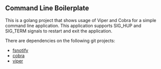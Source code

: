 Command Line Boilerplate
------------------------

This is a golang project that shows usage of Viper and Cobra for a simple command line application. This application 
supports SIG_HUP and SIG_TERM signals to restart and exit the application.

There are dependencies on the following git projects:

* [fsnotify](https://github.com/fsnotify/fsnotify)
* [cobra](https://github.com/spf13/cobra)
* [viper](https://github.com/spf13/viper)

